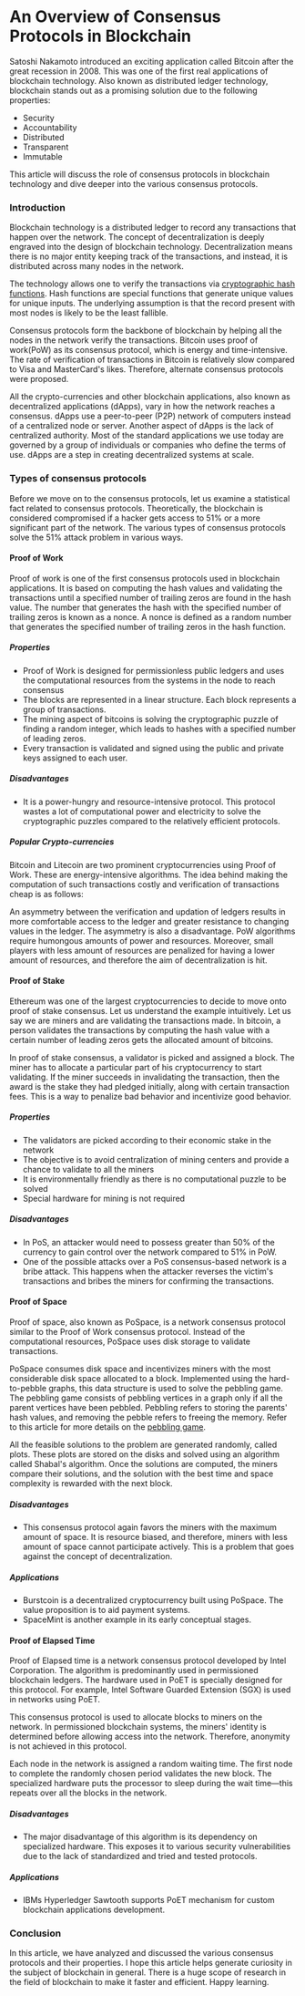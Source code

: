 # An Overview of Consensus Protocols in Blockchain

Satoshi Nakamoto introduced an exciting application called Bitcoin after the great recession in 2008. This was one of the first real applications of blockchain technology. Also known as distributed ledger technology, blockchain stands out as a promising solution due to the following properties:

- Security
- Accountability
- Distributed
- Transparent 
- Immutable

This article will discuss the role of consensus protocols in blockchain technology and dive deeper into the various consensus protocols. 

### Introduction

Blockchain technology is a distributed ledger to record any transactions that happen over the network. The concept of decentralization is deeply engraved into the design of blockchain technology. Decentralization means there is no major entity keeping track of the transactions, and instead, it is distributed across many nodes in the network. 

The technology allows one to verify the transactions via [cryptographic hash functions](/engineering-education/understand-hashing-in-cryptography/). Hash functions are special functions that generate unique values for unique inputs. The underlying assumption is that the record present with most nodes is likely to be the least fallible. 

Consensus protocols form the backbone of blockchain by helping all the nodes in the network verify the transactions. Bitcoin uses proof of work(PoW) as its consensus protocol, which is energy and time-intensive. The rate of verification of transactions in Bitcoin is relatively slow compared to Visa and MasterCard's likes. Therefore, alternate consensus protocols were proposed. 

All the crypto-currencies and other blockchain applications, also known as decentralized applications (dApps), vary in how the network reaches a consensus. dApps use a peer-to-peer (P2P) network of computers instead of a centralized node or server. Another aspect of dApps is the lack of centralized authority. Most of the standard applications we use today are governed by a group of individuals or companies who define the terms of use. dApps are a step in creating decentralized systems at scale. 

### Types of consensus protocols

Before we move on to the consensus protocols, let us examine a statistical fact related to consensus protocols. Theoretically, the blockchain is considered compromised if a hacker gets access to 51% or a more significant part of the network. The various types of consensus protocols solve the 51% attack problem in various ways.

#### Proof of Work

Proof of work is one of the first consensus protocols used in blockchain applications. It is based on computing the hash values and validating the transactions until a specified number of trailing zeros are found in the hash value. The number that generates the hash with the specified number of trailing zeros is known as a nonce. A nonce is defined as a random number that generates the specified number of trailing zeros in the hash function. 

##### Properties

- Proof of Work is designed for permissionless public ledgers and uses the computational resources from the systems in the node to reach consensus
- The blocks are represented in a linear structure. Each block represents a group of transactions.
- The mining aspect of bitcoins is solving the cryptographic puzzle of finding a random integer, which leads to hashes with a specified number of leading zeros. 
- Every transaction is validated and signed using the public and private keys assigned to each user. 

##### Disadvantages

- It is a power-hungry and resource-intensive protocol. This protocol wastes a lot of computational power and electricity to solve the cryptographic puzzles compared to the relatively efficient protocols.

##### Popular Crypto-currencies

Bitcoin and Litecoin are two prominent cryptocurrencies using Proof of Work. These are energy-intensive algorithms. The idea behind making the computation of such transactions costly and verification of transactions cheap is as follows: 

An asymmetry between the verification and updation of ledgers results in more comfortable access to the ledger and greater resistance to changing values in the ledger. The asymmetry is also a disadvantage. PoW algorithms require humongous amounts of power and resources. Moreover, small players with less amount of resources are penalized for having a lower amount of resources, and therefore the aim of decentralization is hit.

#### Proof of Stake

Ethereum was one of the largest cryptocurrencies to decide to move onto proof of stake consensus. Let us understand the example intuitively. Let us say we are miners and are validating the transactions made. In bitcoin, a person validates the transactions by computing the hash value with a certain number of leading zeros gets the allocated amount of bitcoins. 

In proof of stake consensus, a validator is picked and assigned a block. The miner has to allocate a particular part of his cryptocurrency to start validating. If the miner succeeds in invalidating the transaction, then the award is the stake they had pledged initially, along with certain transaction fees. This is a way to penalize bad behavior and incentivize good behavior. 

##### Properties

- The validators are picked according to their economic stake in the network
- The objective is to avoid centralization of mining centers and provide a chance to validate to all the miners
- It is environmentally friendly as there is no computational puzzle to be solved
- Special hardware for mining is not required

##### Disadvantages
- In PoS, an attacker would need to possess greater than 50% of the currency to gain control over the network compared to 51% in PoW.
- One of the possible attacks over a PoS consensus-based network is a bribe attack. This happens when the attacker reverses the victim's transactions and bribes the miners for confirming the transactions. 

#### Proof of Space

Proof of space, also known as PoSpace, is a network consensus protocol similar to the Proof of Work consensus protocol. Instead of the computational resources, PoSpace uses disk storage to validate transactions.

PoSpace consumes disk space and incentivizes miners with the most considerable disk space allocated to a block. Implemented using the hard-to-pebble graphs, this data structure is used to solve the pebbling game. The pebbling game consists of pebbling vertices in a graph only if all the parent vertices have been pebbled. Pebbling refers to storing the parents' hash values, and removing the pebble refers to freeing the memory. Refer to this article for more details on the [pebbling game](https://math.mit.edu/research/highschool/primes/materials/2016/conf/10-2%20Bhupatiraju-Kuszmaul-Vale.pdf). 


All the feasible solutions to the problem are generated randomly, called plots. These plots are stored on the disks and solved using an algorithm called Shabal's algorithm. Once the solutions are computed, the miners compare their solutions, and the solution with the best time and space complexity is rewarded with the next block.

##### Disadvantages

- This consensus protocol again favors the miners with the maximum amount of space. It is resource biased, and therefore, miners with less amount of space cannot participate actively. This is a problem that goes against the concept of decentralization. 

##### Applications
- Burstcoin is a decentralized cryptocurrency built using PoSpace. The value proposition is to aid payment systems. 
- SpaceMint is another example in its early conceptual stages.


#### Proof of Elapsed Time

Proof of Elapsed time is a network consensus protocol developed by Intel Corporation. The algorithm is predominantly used in permissioned blockchain ledgers. The hardware used in PoET is specially designed for this protocol. For example, Intel Software Guarded Extension (SGX) is used in networks using PoET. 

This consensus protocol is used to allocate blocks to miners on the network. In permissioned blockchain systems, the miners' identity is determined before allowing access into the network. Therefore, anonymity is not achieved in this protocol. 

Each node in the network is assigned a random waiting time. The first node to complete the randomly chosen period validates the new block. The specialized hardware puts the processor to sleep during the wait time—this repeats over all the blocks in the network. 

##### Disadvantages
- The major disadvantage of this algorithm is its dependency on specialized hardware. This exposes it to various security vulnerabilities due to the lack of standardized and tried and tested protocols.
  
##### Applications

- IBMs Hyperledger Sawtooth supports PoET mechanism for custom blockchain applications development.

### Conclusion

In this article, we have analyzed and discussed the various consensus protocols and their properties. I hope this article helps generate curiosity in the subject of blockchain in general. There is a huge scope of research in the field of blockchain to make it faster and efficient. Happy learning. 


